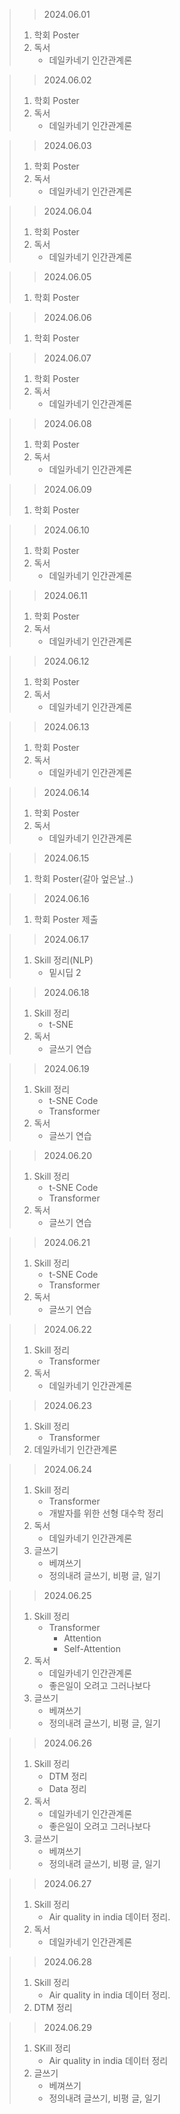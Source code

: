 > > 2024.06.01
> 1. 학회 Poster
> 2. 독서
>    - 데일카네기 인간관계론

> > 2024.06.02
> 1. 학회 Poster
> 2. 독서
>    - 데일카네기 인간관계론

> > 2024.06.03
> 1. 학회 Poster
> 2. 독서
>    - 데일카네기 인간관계론

> > 2024.06.04
> 1. 학회 Poster
> 2. 독서
>    - 데일카네기 인간관계론

> > 2024.06.05
> 1. 학회 Poster

> > 2024.06.06
> 1. 학회 Poster

> > 2024.06.07
> 1. 학회 Poster
> 2. 독서
>    - 데일카네기 인간관계론

> > 2024.06.08
> 1. 학회 Poster
> 2. 독서
>    - 데일카네기 인간관계론

> > 2024.06.09
> 1. 학회 Poster

> > 2024.06.10
> 1. 학회 Poster
> 2. 독서
>    - 데일카네기 인간관계론

> > 2024.06.11
> 1. 학회 Poster
> 2. 독서
>    - 데일카네기 인간관계론

> > 2024.06.12
> 1. 학회 Poster
> 2. 독서
>    - 데일카네기 인간관계론

> > 2024.06.13
> 1. 학회 Poster
> 2. 독서
>    - 데일카네기 인간관계론


> > 2024.06.14
> 1. 학회 Poster
> 2. 독서
>    - 데일카네기 인간관계론

> > 2024.06.15
> 1. 학회 Poster(갈아 엎은날..)

> > 2024.06.16
> 1. 학회 Poster 제출

> > 2024.06.17
> 1. Skill 정리(NLP)
>    - 밑시딥 2

> > 2024.06.18
> 1. Skill 정리
>    - t-SNE
> 2. 독서
>    - 글쓰기 연습

> > 2024.06.19
> 1. Skill 정리
>    - t-SNE Code
>    - Transformer
> 2. 독서
>    - 글쓰기 연습

> > 2024.06.20
> 1. Skill 정리
>    - t-SNE Code
>    - Transformer
> 2. 독서
>    - 글쓰기 연습

> > 2024.06.21
> 1. Skill 정리
>    - t-SNE Code
>    - Transformer
> 2. 독서
>    - 글쓰기 연습

> > 2024.06.22
> 1. Skill 정리
>    - Transformer
> 2. 독서
>    - 데일카네기 인간관계론

> > 2024.06.23
> 1. Skill 정리
>    - Transformer
> 2. 데일카네기 인간관계론

> > 2024.06.24
> 1. Skill 정리
>    - Transformer
>    - 개발자를 위한 선형 대수학 정리
> 2. 독서
>    - 데일카네기 인간관계론
> 3. 글쓰기
>    - 베껴쓰기
>    - 정의내려 글쓰기, 비평 글, 일기

> > 2024.06.25
> 1. Skill 정리
>    - Transformer
>      - Attention
>      - Self-Attention
> 2. 독서
>    - 데일카네기 인간관계론
>    - 좋은일이 오려고 그러나보다
> 3. 글쓰기
>    - 베껴쓰기
>    - 정의내려 글쓰기, 비평 글, 일기 

> > 2024.06.26
> 1. Skill 정리
>    - DTM 정리
>    - Data 정리
> 2. 독서
>    - 데일카네기 인간관계론
>    - 좋은일이 오려고 그러나보다
> 3. 글쓰기
>    - 베껴쓰기
>    - 정의내려 글쓰기, 비평 글, 일기 

> > 2024.06.27
> 1. Skill 정리
>    - Air quality in india 데이터 정리.
> 2. 독서
>    - 데일카네기 인간관계론

> > 2024.06.28
> 1. Skill 정리
>    - Air quality in india 데이터 정리.
> 2. DTM 정리

> > 2024.06.29
> 1. SKill 정리
>    - Air quality in india 데이터 정리
> 2. 글쓰기
>    - 베껴쓰기
>    - 정의내려 글쓰기, 비평 글, 일기
